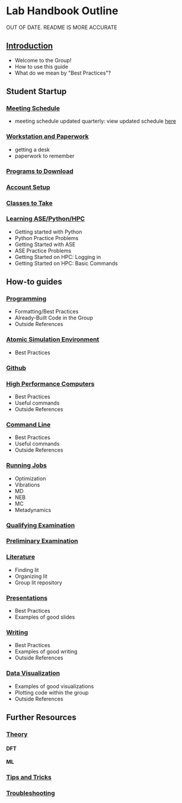# Lab Handbook Outline

OUT OF DATE. README IS MORE ACCURATE

## [Introduction](https://github.com/kul-group/Group-Handbook/blob/master/Introduction.md#introduction)
- Welcome to the Group!
- How to use this guide
- What do we mean by "Best Practices"?

## Student Startup

### [Meeting Schedule](https://github.com/kul-group/Group-Handbook/blob/master/Meeting%20Schedule.md#meeting-schedule)
- meeting schedule updated quarterly: view updated schedule [here](https://ucdavis.app.box.com/notes/525192228480)

### [Workstation and Paperwork](https://github.com/kul-group/Group-Handbook/blob/master/Workstation%20and%20Paperwork.md#workstation-and-paperwork)
- getting a desk
- paperwork to remember

### [Programs to Download](https://github.com/kul-group/Group-Handbook/blob/master/Programs%20to%20Download.md#programs-to-downloadmd)

### [Account Setup](https://github.com/kul-group/Group-Handbook/blob/master/Account%20Setup.md#account-setup)

### [Classes to Take](https://github.com/kul-group/Group-Handbook/blob/master/Classes%20to%20Take%20.md#classes-to-take)

### [Learning ASE/Python/HPC](https://github.com/kul-group/Group-Handbook/blob/master/Learning%20ASE-Python-HPC.md#learning-asepythonhpc)
- Getting started with Python
- Python Practice Problems
- Getting Started with ASE
- ASE Practice Problems
- Getting Started on HPC: Logging in
- Getting Started on HPC: Basic Commands

## How-to guides

### [Programming](https://github.com/kul-group/Group-Handbook/blob/master/Programming.md#programming)
- Formatting/Best Practices
- Already-Built Code in the Group
- Outside References

### [Atomic Simulation Environment](https://github.com/kul-group/Group-Handbook/blob/master/Atomic%20Simulation%20Environment.md#atomic-simulation-environment)
- Best Practices

### [Github](https://github.com/kul-group/Group-Handbook/blob/master/Github.md#github)

### [High Performance Computers](https://github.com/kul-group/Group-Handbook/blob/master/High%20Performance%20Computers.md#high-performance-computers)
- Best Practices
- Useful commands
- Outside References

### [Command Line](https://github.com/kul-group/Group-Handbook/blob/master/Command%20Line.md#command-line)
- Best Practices
- Useful commands
- Outside References

### [Running Jobs](https://github.com/kul-group/Group-Handbook/blob/master/Running%20Jobs%20.md#chapter-contents)
- Optimization
- Vibrations
- MD
- NEB
- MC
- Metadynamics

### [Qualifying Examination](https://github.com/kul-group/Group-Handbook/blob/master/Qualifying%20Examination.md#qualifying-examination)

### [Preliminary Examination](https://github.com/kul-group/Group-Handbook/blob/master/Preliminary%20Examination.md#preliminary-examination)

### [Literature](https://github.com/kul-group/Group-Handbook/blob/master/Literature.md#literature)
- Finding lit
- Organizing lit
- Group lit repository

### [Presentations](https://github.com/kul-group/Group-Handbook/blob/master/Presentations.md#presentations)
- Best Practices
- Examples of good slides

### [Writing](https://github.com/kul-group/Group-Handbook/blob/master/Writing.md#writing)
- Best Practices
- Examples of good writing
- Outside References

### [Data Visualization](https://github.com/kul-group/Group-Handbook/blob/master/Data%20Visualization.md#data-visualization)
- Examples of good visualizations
- Plotting code within the group
- Outside References

## Further Resources

### [Theory](https://github.com/kul-group/Group-Handbook/blob/master/Theory.md#theory)

#### DFT
#### ML

### [Tips and Tricks](https://github.com/kul-group/Group-Handbook/blob/master/Tips%20and%20Tricks%20.md#tips)

### [Troubleshooting](https://github.com/kul-group/Group-Handbook/blob/master/Troubleshooting.md#troubleshooting)
